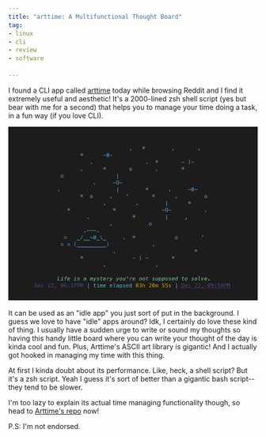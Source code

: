 ```yaml
---
title: "arttime: A Multifunctional Thought Board"
tag:
- linux
- cli
- review
- software

---
```


I found a CLI app called [arttime](https://github.com/poetaman/arttime/) today while browsing Reddit and I find it extremely useful and aesthetic! It's a 2000-lined zsh shell script (yes but bear with me for a second) that helps you to manage your time doing a task, in a fun way (if you love CLI).

![arttime screenshot](/blog/image/arttime.png)

It can be used as an "idle app" you just sort of put in the background. I guess we love to have "idle" apps around? Idk, I certainly do love these kind of thing. I usually have a sudden urge to write or sound my thoughts so having this handy little board where you can write your thought of the day is kinda cool and fun. Plus, Arttime's ASCII art library is gigantic! And I actually got hooked in managing my time with this thing.

At first I kinda doubt about its performance. Like, heck, a shell script? But it's a zsh script. Yeah I guess it's sort of better than a gigantic bash script--they tend to be slower.

I'm too lazy to explain its actual time managing functionality though, so head to [Arttime's repo](https://github.com/poetaman/arttime) now!

P.S: I'm not endorsed.
